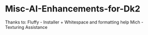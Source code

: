# Misc-AI-Enhancements-for-Dk2

Thanks to:
Fluffy - Installer + Whitespace and formatting help
Mich - Texturing Assistance
